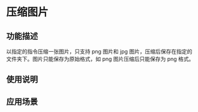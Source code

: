 # 压缩图片
## 功能描述
以指定的指令压缩一张图片，只支持 png 图片和 jpg 图片，压缩后保存在指定的文件夹下。图片只能保存为原始格式，如 png 图片压缩后只能保存为 png 格式。
## 使用说明
## 应用场景
